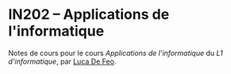 IN202 – Applications de l'informatique
=================

Notes de cours pour le cours *Applications de l'informatique* du *L1
d'informatique*, par [Luca De Feo](http://defeo.lu).

